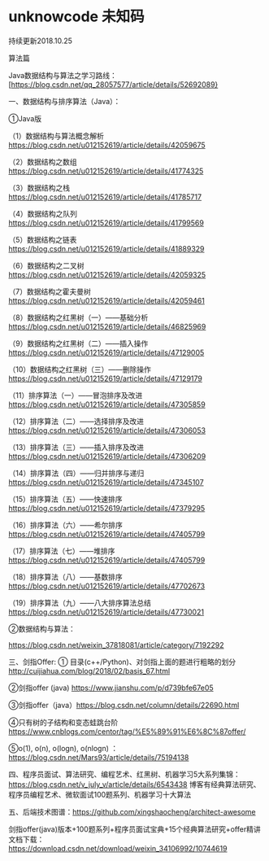 # unknowcode 未知码
持续更新2018.10.25

算法篇

Java数据结构与算法之学习路线：[https://blog.csdn.net/qq_28057577/article/details/52692089}

一、数据结构与排序算法（Java）：

①Java版

（1）数据结构与算法概念解析  https://blog.csdn.net/u012152619/article/details/42059675 

（2）数据结构之数组 	https://blog.csdn.net/u012152619/article/details/41774325

（3）数据结构之栈 	https://blog.csdn.net/u012152619/article/details/41785717

（4）数据结构之队列 	https://blog.csdn.net/u012152619/article/details/41799569

（5）数据结构之链表 	https://blog.csdn.net/u012152619/article/details/41889329

（6）数据结构之二叉树   https://blog.csdn.net/u012152619/article/details/42059325

（7）数据结构之霍夫曼树 https://blog.csdn.net/u012152619/article/details/42059461

（8）数据结构之红黑树（一）——基础分析		https://blog.csdn.net/u012152619/article/details/46825969

（9）数据结构之红黑树（二）——插入操作 	https://blog.csdn.net/u012152619/article/details/47129005

（10）数据结构之红黑树（三）——删除操作 	https://blog.csdn.net/u012152619/article/details/47129179

（11）排序算法（一）——冒泡排序及改进 		https://blog.csdn.net/u012152619/article/details/47305859

（12）排序算法（二）——选择排序及改进 		https://blog.csdn.net/u012152619/article/details/47306053

（13）排序算法（三）——插入排序及改进 		https://blog.csdn.net/u012152619/article/details/47306209

（14）排序算法（四）——归并排序与递归 		https://blog.csdn.net/u012152619/article/details/47345107

（15）排序算法（五）——快速排序 		https://blog.csdn.net/u012152619/article/details/47379295

（16）排序算法（六）——希尔排序 		https://blog.csdn.net/u012152619/article/details/47405799

（17）排序算法（七）——堆排序 			https://blog.csdn.net/u012152619/article/details/47405799

（18）排序算法（八）——基数排序 		https://blog.csdn.net/u012152619/article/details/47702673

（19）排序算法（九）——八大排序算法总结	https://blog.csdn.net/u012152619/article/details/47730021

②数据结构与算法：

https://blog.csdn.net/weixin_37818081/article/category/7192292

三、剑指Offer: 
   ① 目录(c++/Python)、对剑指上面的题进行粗略的划分 http://cuijiahua.com/blog/2018/02/basis_67.html
	
   ②剑指offer (java) https://www.jianshu.com/p/d739bfe67e05

   ③剑指offer（java）https://blog.csdn.net/column/details/22690.html

   ④只有树的子结构和变态蛙跳台阶 https://www.cnblogs.com/centor/tag/%E5%89%91%E6%8C%87offer/

   ⑤o(1), o(n), o(logn), o(nlogn) ：https://blog.csdn.net/Mars93/article/details/75194138

四、程序员面试、算法研究、编程艺术、红黑树、机器学习5大系列集锦：https://blog.csdn.net/v_july_v/article/details/6543438
    博客有经典算法研究、程序员编程艺术、微软面试100题系列、机器学习十大算法

五、后端技术图谱：https://github.com/xingshaocheng/architect-awesome

剑指offer(java)版本+100题系列+程序员面试宝典+15个经典算法研究+offer精讲文档下载：
		https://download.csdn.net/download/weixin_34106992/10744619
